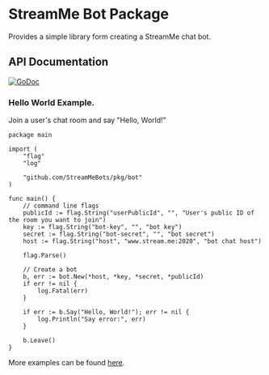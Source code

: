 # StreamMe Bot Package

Provides a simple library form creating a StreamMe chat bot. 

## API Documentation

[![GoDoc](https://godoc.org/github.com/StreamMeBots/pkg/bot?status.svg)](https://godoc.org/github.com/StreamMeBots/pkg/bot)

### Hello World Example.

Join a user's chat room and say "Hello, World!"

	package main

	import (
		"flag"
		"log"
	
		"github.com/StreamMeBots/pkg/bot"
	)
	
	func main() {
		// command line flags
		publicId := flag.String("userPublicId", "", "User's public ID of the room you want to join")
		key := flag.String("bot-key", "", "bot key")
		secret := flag.String("bot-secret", "", "bot secret")
		host := flag.String("host", "www.stream.me:2020", "bot chat host")
	
		flag.Parse()
	
		// Create a bot
		b, err := bot.New(*host, *key, *secret, *publicId)
		if err != nil {
			log.Fatal(err)
		}
	
		if err := b.Say("Hello, World!"); err != nil {
			log.Println("Say error:", err)
		}
	
		b.Leave()
	}

More examples can be found [here](https://github.com/StreamMeBots/pkg/tree/master/bot/examples).


